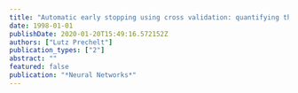 ```yaml
---
title: "Automatic early stopping using cross validation: quantifying the criteria"
date: 1998-01-01
publishDate: 2020-01-20T15:49:16.572152Z
authors: ["Lutz Prechelt"]
publication_types: ["2"]
abstract: ""
featured: false
publication: "*Neural Networks*"
---
```



